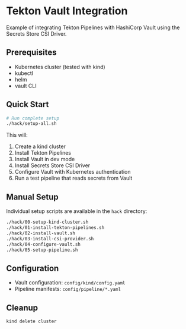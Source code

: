 # Tekton Vault Integration

Example of integrating Tekton Pipelines with HashiCorp Vault using the Secrets Store CSI Driver.

## Prerequisites

- Kubernetes cluster (tested with kind)
- kubectl
- helm
- vault CLI

## Quick Start

```bash
# Run complete setup
./hack/setup-all.sh
```

This will:
1. Create a kind cluster
2. Install Tekton Pipelines
3. Install Vault in dev mode
4. Install Secrets Store CSI Driver
5. Configure Vault with Kubernetes authentication
6. Run a test pipeline that reads secrets from Vault

## Manual Setup

Individual setup scripts are available in the `hack` directory:

```bash
./hack/00-setup-kind-cluster.sh
./hack/01-install-tekton-pipelines.sh
./hack/02-install-vault.sh
./hack/03-install-csi-provider.sh
./hack/04-configure-vault.sh
./hack/05-setup-pipeline.sh
```

## Configuration

- Vault configuration: `config/kind/config.yaml`
- Pipeline manifests: `config/pipeline/*.yaml`

## Cleanup

```bash
kind delete cluster
```
